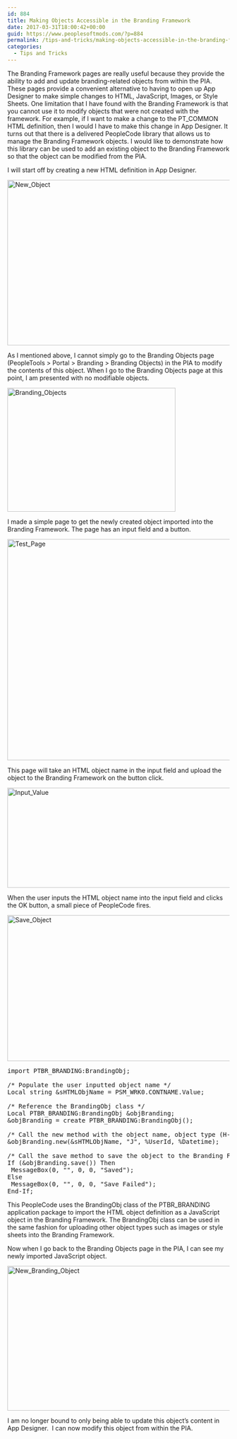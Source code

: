 ```yaml
---
id: 884
title: Making Objects Accessible in the Branding Framework
date: 2017-03-31T18:00:42+00:00
guid: https://www.peoplesoftmods.com/?p=884
permalink: /tips-and-tricks/making-objects-accessible-in-the-branding-framework/
categories:
  - Tips and Tricks
---
```

The Branding Framework pages are really useful because they provide the ability to add and update branding-related objects from within the PIA. These pages provide a convenient alternative to having to open up App Designer to make simple changes to HTML, JavaScript, Images, or Style Sheets. One limitation that I have found with the Branding Framework is that you cannot use it to modify objects that were not created with the framework. For example, if I want to make a change to the PT_COMMON HTML definition, then I would I have to make this change in App Designer. It turns out that there is a delivered PeopleCode library that allows us to manage the Branding Framework objects. I would like to demonstrate how this library can be used to add an existing object to the Branding Framework so that the object can be modified from the PIA.

<!--more-->

I will start off by creating a new HTML definition in App Designer.

[<img class="alignnone size-full wp-image-885" src="https://www.peoplesoftmods.com/wp-content/uploads/2017/03/New_Object.png" alt="New_Object" width="621" height="374" srcset="https://www.peoplesoftmods.com/wp-content/uploads/2017/03/New_Object.png 621w, https://www.peoplesoftmods.com/wp-content/uploads/2017/03/New_Object-300x181.png 300w" sizes="(max-width: 621px) 100vw, 621px" />](https://www.peoplesoftmods.com/wp-content/uploads/2017/03/New_Object.png)

As I mentioned above, I cannot simply go to the Branding Objects page (PeopleTools > Portal > Branding > Branding Objects) in the PIA to modify the contents of this object. When I go to the Branding Objects page at this point, I am presented with no modifiable objects.

[<img class="alignnone size-full wp-image-886" src="https://www.peoplesoftmods.com/wp-content/uploads/2017/03/Branding_Objects.png" alt="Branding_Objects" width="381" height="280" srcset="https://www.peoplesoftmods.com/wp-content/uploads/2017/03/Branding_Objects.png 381w, https://www.peoplesoftmods.com/wp-content/uploads/2017/03/Branding_Objects-300x220.png 300w" sizes="(max-width: 381px) 100vw, 381px" />](https://www.peoplesoftmods.com/wp-content/uploads/2017/03/Branding_Objects.png)

I made a simple page to get the newly created object imported into the Branding Framework. The page has an input field and a button.

[<img class="alignnone size-full wp-image-887" src="https://www.peoplesoftmods.com/wp-content/uploads/2017/03/Test_Page.png" alt="Test_Page" width="703" height="500" srcset="https://www.peoplesoftmods.com/wp-content/uploads/2017/03/Test_Page.png 703w, https://www.peoplesoftmods.com/wp-content/uploads/2017/03/Test_Page-300x213.png 300w, https://www.peoplesoftmods.com/wp-content/uploads/2017/03/Test_Page-534x380.png 534w" sizes="(max-width: 703px) 100vw, 703px" />](https://www.peoplesoftmods.com/wp-content/uploads/2017/03/Test_Page.png)

This page will take an HTML object name in the input field and upload the object to the Branding Framework on the button click.

[<img class="alignnone size-full wp-image-888" src="https://www.peoplesoftmods.com/wp-content/uploads/2017/03/Input_Value.png" alt="Input_Value" width="598" height="226" srcset="https://www.peoplesoftmods.com/wp-content/uploads/2017/03/Input_Value.png 598w, https://www.peoplesoftmods.com/wp-content/uploads/2017/03/Input_Value-300x113.png 300w" sizes="(max-width: 598px) 100vw, 598px" />](https://www.peoplesoftmods.com/wp-content/uploads/2017/03/Input_Value.png)

When the user inputs the HTML object name into the input field and clicks the OK button, a small piece of PeopleCode fires.

[<img class="alignnone size-full wp-image-889" src="https://www.peoplesoftmods.com/wp-content/uploads/2017/03/Save_Object.png" alt="Save_Object" width="873" height="330" srcset="https://www.peoplesoftmods.com/wp-content/uploads/2017/03/Save_Object.png 873w, https://www.peoplesoftmods.com/wp-content/uploads/2017/03/Save_Object-300x113.png 300w, https://www.peoplesoftmods.com/wp-content/uploads/2017/03/Save_Object-768x290.png 768w" sizes="(max-width: 873px) 100vw, 873px" />](https://www.peoplesoftmods.com/wp-content/uploads/2017/03/Save_Object.png)

<pre>import PTBR_BRANDING:BrandingObj;

/* Populate the user inputted object name */
Local string &sHTMLObjName = PSM_WRK0.CONTNAME.Value;

/* Reference the BrandingObj class */
Local PTBR_BRANDING:BrandingObj &objBranding;
&objBranding = create PTBR_BRANDING:BrandingObj();

/* Call the new method with the object name, object type (H-HTML,I-Image,J-JavaScript,S-Style), user ID, and date */
&objBranding.new(&sHTMLObjName, "J", %UserId, %Datetime);

/* Call the save method to save the object to the Branding Framework */
If (&objBranding.save()) Then
 MessageBox(0, "", 0, 0, "Saved");
Else
 MessageBox(0, "", 0, 0, "Save Failed");
End-If;</pre>

This PeopleCode uses the BrandingObj class of the PTBR_BRANDING application package to import the HTML object definition as a JavaScript object in the Branding Framework. The BrandingObj class can be used in the same fashion for uploading other object types such as images or style sheets into the Branding Framework.

Now when I go back to the Branding Objects page in the PIA, I can see my newly imported JavaScript object.

[<img class="alignnone size-full wp-image-890" src="https://www.peoplesoftmods.com/wp-content/uploads/2017/03/New_Branding_Object.png" alt="New_Branding_Object" width="752" height="327" srcset="https://www.peoplesoftmods.com/wp-content/uploads/2017/03/New_Branding_Object.png 752w, https://www.peoplesoftmods.com/wp-content/uploads/2017/03/New_Branding_Object-300x130.png 300w" sizes="(max-width: 752px) 100vw, 752px" />](https://www.peoplesoftmods.com/wp-content/uploads/2017/03/New_Branding_Object.png)

I am no longer bound to only being able to update this object’s content in App Designer.  I can now modify this object from within the PIA.